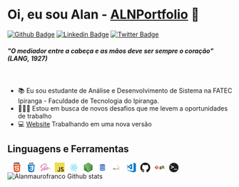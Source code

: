 # **Oi, eu sou Alan - [ALNPortfolio][website]** 👋

[![Github Badge](https://img.shields.io/badge/-Github-000?style=flat-square&logo=Github&logoColor=white&link=https://github.com/alnmaurofranco)](https://github.com/alnmaurofranco)
[![Linkedin Badge](https://img.shields.io/badge/-LinkedIn-blue?style=flat-square&logo=Linkedin&logoColor=white&link=https://www.linkedin.com/in/alan-mauro-franco)](https://www.linkedin.com/in/alan-mauro-franco/)
[![Twitter Badge](https://img.shields.io/badge/-Twitter-1ca0f1?style=flat-square&labelColor=1ca0f1&logo=twitter&logoColor=white&link=https://twitter.com/aln_maurofranco)](https://twitter.com/aln_maurofranco)

##### "O mediador entre a cabeça e as mãos deve ser sempre o coração" (LANG, 1927)

<br>

- 📚 Eu sou estudante de Análise e Desenvolvimento de Sistema na FATEC Ipiranga - Faculdade de Tecnologia do Ipiranga.
- 👨🏼‍💻 Estou em busca de novos desafios que me levem a oportunidades de trabalho
- 💻 [Website] Trabalhando em uma nova versão

## Linguagens e Ferramentas

<img align="left" alt="HTML5" width="22px" style="margin-left: 10px;" src="https://raw.githubusercontent.com/github/explore/80688e429a7d4ef2fca1e82350fe8e3517d3494d/topics/html/html.png" />
<img align="left" alt="CSS" width="22px" style="margin-left: 10px;" src="https://raw.githubusercontent.com/github/explore/80688e429a7d4ef2fca1e82350fe8e3517d3494d/topics/css/css.png" />
<img align="left" alt="SASS" width="22px" style="margin-left: 10px;" src="https://raw.githubusercontent.com/github/explore/80688e429a7d4ef2fca1e82350fe8e3517d3494d/topics/sass/sass.png" />
<img align="left" alt="JAVASCRIPT" width="22px" style="margin-left: 10px;" src="https://raw.githubusercontent.com/github/explore/80688e429a7d4ef2fca1e82350fe8e3517d3494d/topics/javascript/javascript.png" />
<img align="left" alt="REACT" width="22px" style="margin-left: 10px;" src="https://raw.githubusercontent.com/github/explore/80688e429a7d4ef2fca1e82350fe8e3517d3494d/topics/react/react.png" />
<img align="left" alt="NODEJS" width="22px" style="margin-left: 10px;" src="https://raw.githubusercontent.com/github/explore/80688e429a7d4ef2fca1e82350fe8e3517d3494d/topics/nodejs/nodejs.png" />
<img align="left" alt="SQL" width="22px" style="margin-left: 10px;" src="https://raw.githubusercontent.com/github/explore/80688e429a7d4ef2fca1e82350fe8e3517d3494d/topics/sql/sql.png" />
<img align="left" alt="MYSQL" width="22px" style="margin-left: 10px;" src="https://raw.githubusercontent.com/github/explore/80688e429a7d4ef2fca1e82350fe8e3517d3494d/topics/mysql/mysql.png" />
<img align="left" alt="VSCODE" width="22px" style="margin-left: 10px;" src="https://raw.githubusercontent.com/github/explore/80688e429a7d4ef2fca1e82350fe8e3517d3494d/topics/visual-studio-code/visual-studio-code.png" />
<img align="left" alt="GITHUB" width="22px" style="margin-left: 10px;" src="https://raw.githubusercontent.com/github/explore/78df643247d429f6cc873026c0622819ad797942/topics/github/github.png" />
<img align="left" alt="GIT" width="22px" style="margin-left: 10px;" src="https://raw.githubusercontent.com/github/explore/80688e429a7d4ef2fca1e82350fe8e3517d3494d/topics/git/git.png" />
<img align="left" alt="TERMINAL" width="22px" style="margin-left: 10px;" src="https://raw.githubusercontent.com/github/explore/80688e429a7d4ef2fca1e82350fe8e3517d3494d/topics/terminal/terminal.png" />

<img align="left" alt="Alanmaurofranco Github stats" src="https://github-readme-stats.vercel.app/api?username=alnmaurofranco&theme=dracula&show_icons=true&hide_border=true" />

[website]: https://alnmaurofranco.github.io/
